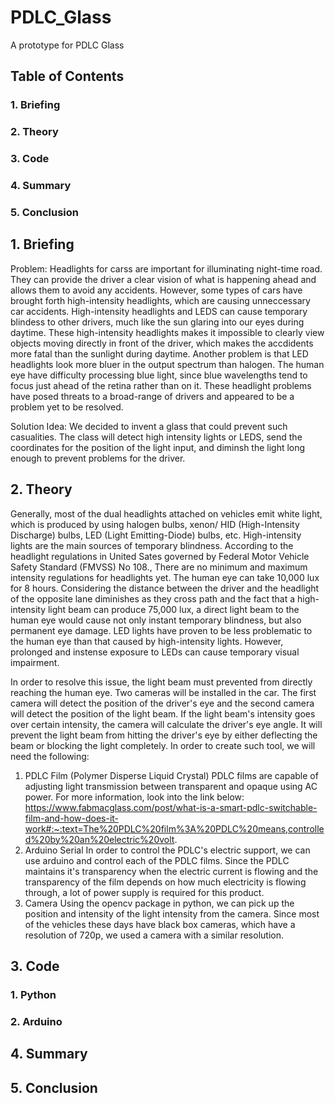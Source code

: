 # PDLC_Glass
A prototype for PDLC Glass

## Table of Contents
  ### 1. Briefing
  ### 2. Theory
  ### 3. Code
  ### 4. Summary
  ### 5. Conclusion

## 1. Briefing
Problem: Headlights for carss are important for illuminating night-time road. They can provide the driver a clear vision of what is happening ahead and allows them to avoid any accidents. However, some types of cars have brought forth high-intensity headlights, which are causing unneccessary car accidents.
  High-intensity headlights and LEDS can cause temporary blindess to other drivers, much like the sun glaring into our eyes during daytime. These high-intensity headlights makes it impossible to clearly view objects moving directly in front of the driver, which makes the accdidents more fatal than the sunlight during daytime.
  Another problem is that LED headlights look more bluer in the output spectrum than halogen. The human eye have difficulty processing blue light, since blue wavelengths tend to focus just ahead of the retina rather than on it.
  These headlight problems have posed threats to a broad-range of drivers and appeared to be a problem yet to be resolved.

Solution Idea: We decided to invent a glass that could prevent such casualities. The class will detect high intensity lights or LEDS, send the coordinates for the position of the light input, and diminsh the light long enough to prevent problems for the driver.

## 2. Theory
  Generally, most of the dual headlights attached on vehicles emit white light, which is produced by using halogen bulbs, xenon/ HID (High-Intensity Discharge) bulbs, LED (Light Emitting-Diode) bulbs, etc. 
  High-intensity lights are the main sources of temporary blindness. According to the headlight regulations in United Sates governed by Federal Motor Vehicle Safety Standard (FMVSS) No 108., There are no minimum and maximum intensity regulations for headlights yet. The human eye can take 10,000 lux for 8 hours. Considering the distance between the driver and the headlight of the opposite lane diminishes as they cross path and the fact that a high-intensity light beam can produce 75,000 lux, a direct light beam to the human eye would cause not only instant temporary blindness, but also permanent eye damage.
  LED lights have proven to be less problematic to the human eye than that caused by high-intensity lights. However, prolonged and instense exposure to LEDs can cause temporary visual impairment.

  In order to resolve this issue, the light beam must prevented from directly reaching the human eye. Two cameras will be installed in the car. The first camera will detect the position of the driver's eye and the second camera will detect the position of the light beam. If the light beam's intensity goes over certain intensity, the camera will calculate the driver's eye angle. It will prevent the light beam from hitting the driver's eye by either deflecting the beam or blocking the light completely. 
  In order to create such tool, we will need the following:
  1. PDLC Film (Polymer Disperse Liquid Crystal)
     PDLC films are capable of adjusting light transmission between transparent and opaque using AC power. For more information, look into the link below: https://www.fabmacglass.com/post/what-is-a-smart-pdlc-switchable-film-and-how-does-it-work#:~:text=The%20PDLC%20film%3A%20PDLC%20means,controlled%20by%20an%20electric%20volt.
  2. Arduino Serial
     In order to control the PDLC's electric support, we can use arduino and control each of the PDLC films. Since the PDLC maintains it's transparency when the electric current is flowing and the transparency of the film depends on how much electricity is flowing through, a lot of power supply is required for this product.
  3. Camera
     Using the opencv package in python, we can pick up the position and intensity of the light intensity from the camera. Since most of the vehicles these days have black box cameras, which have a resolution of 720p, we used a camera with a similar resolution.

## 3. Code
  ### 1. Python
  ### 2. Arduino
## 4. Summary

## 5. Conclusion
